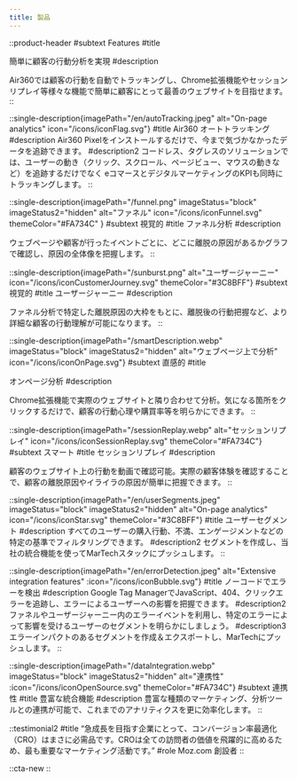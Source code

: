 ```yaml
---
title: 製品
---
```


::product-header
#subtext
Features
#title
<!-- シンプルな機能。驚きの結果。 -->
簡単に顧客の行動分析を実現
#description
<!-- 複雑で終わりのない分析レポートにうんざりしていませんか？Air360はより多くの収益を上げるための隠れたインサイトを発見するお手伝いをします。 -->
Air360では顧客の行動を自動でトラッキングし、Chrome拡張機能やセッションリプレイ等様々な機能で簡単に顧客にとって最善のウェブサイトを目指せます。
::

::single-description{imagePath="/en/autoTracking.jpeg" alt="On-page analytics" icon="/icons/iconFlag.svg"}
#title
Air360 オートトラッキング
#description
Air360 Pixelをインストールするだけで、今まで気づかなかったデータを追跡できます。
#description2
コードレス、タグレスのソリューションでは、ユーザーの動き（クリック、スクロール、ページビュー、マウスの動きなど）を追跡するだけでなく eコマースとデジタルマーケティングのKPIも同時にトラッキングします。
::

::single-description{imagePath="/funnel.png" imageStatus="block" imageStatus2="hidden" alt="ファネル" icon="/icons/iconFunnel.svg" themeColor="#FA734C" }
#subtext
視覚的
#title
ファネル分析
#description
<!-- ページごと、あるいはボタンのクリックなどユーザーのアクションごとにグラフを作成し、どこに離脱の原因があるかすぐにわかります。 -->
ウェブページや顧客が行ったイベントごとに、どこに離脱の原因があるかグラフで確認し、原因の全体像を把握します。
::

::single-description{imagePath="/sunburst.png" alt="ユーザージャーニー" icon="/icons/iconCustomerJourney.svg" themeColor="#3C8BFF"}
#subtext
視覚的
#title
ユーザージャーニー
#description
<!-- ユーザーのウェブサイト上の行動をグラフ化して確認できます。全体像を把握し、どこから改善していくべきか判断できます。 -->
ファネル分析で特定した離脱原因の大枠をもとに、離脱後の行動把握など、より詳細な顧客の行動理解が可能になります。
::

::single-description{imagePath="/smartDescription.webp" imageStatus="block" imageStatus2="hidden" alt="ウェブページ上で分析" icon="/icons/iconOnPage.svg"}
#subtext
直感的
#title
<!-- ウェブページ上で分析 -->
オンページ分析
#description
<!-- 気になる箇所をクリックするだけで、実際のウェブサイト上でコンバージョン率(CVR)に影響を与える重要な要素を明らかにできます。 -->
Chrome拡張機能で実際のウェブサイトと隣り合わせて分析。気になる箇所をクリックするだけで、顧客の行動心理や購買率等を明らかにできます。
::

::single-description{imagePath="/sessionReplay.webp" alt="セッションリプレイ" icon="/icons/iconSessionReplay.svg" themeColor="#FA734C"}
#subtext
スマート
#title
セッションリプレイ
#description
<!-- ユーザーのウェブ上の行動を動画で確認し、ユーザーが持つ不満を素早く発見できます。スクリーニングすることで、あなたの気になる特定のユーザーに絞れます。 -->
顧客のウェブサイト上の行動を動画で確認可能。実際の顧客体験を確認することで、顧客の離脱原因やイライラの原因が簡単に把握できます。
::

::single-description{imagePath="/en/userSegments.jpeg" imageStatus="block" imageStatus2="hidden" alt="On-page analytics" icon="/icons/iconStar.svg" themeColor="#3C8BFF"}
#title
ユーザーセグメント
#description
すべてのユーザーの購入行動、不満、エンゲージメントなどの特定の基準でフィルタリングできます。
#description2
セグメントを作成し、当社の統合機能を使ってMarTechスタックにプッシュします。
::

::single-description{imagePath="/en/errorDetection.jpeg" alt="Extensive integration features" :icon="/icons/iconBubble.svg"}
#title
ノーコードでエラーを検出
#description
Google Tag ManagerでJavaScript、404、クリックエラーを追跡し、エラーによるユーザーへの影響を把握できます。
#description2
ファネルやユーザージャーニー内のエラーイベントを利用し、特定のエラーによって影響を受けるユーザーのセグメントを明らかにしましょう。
#description3
エラーインパクトのあるセグメントを作成＆エクスポートし、MarTechにプッシュします。
::


::single-description{imagePath="/dataIntegration.webp" imageStatus="block" imageStatus2="hidden" alt="連携性" :icon="/icons/iconOpenSource.svg" themeColor="#FA734C"}
#subtext
連携性
#title
豊富な統合機能
#description
豊富な種類のマーケティング、分析ツールとの連携が可能で、これまでのアナリティクスを更に効率化します。
::

::testimonial2
#title
“急成長を目指す企業にとって、コンバージョン率最適化（CRO）はまさに必需品です。CROは全ての訪問者の価値を飛躍的に高めるため、最も重要なマーケティング活動です。”
#role
Moz.com 創設者
::

::cta-new
::